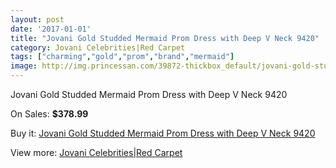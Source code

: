```yaml
---
layout: post
date: '2017-01-01'
title: "Jovani Gold Studded Mermaid Prom Dress with Deep V Neck 9420"
category: Jovani Celebrities|Red Carpet
tags: ["charming","gold","prom","brand","mermaid"]
image: http://img.princessan.com/39872-thickbox_default/jovani-gold-studded-mermaid-prom-dress-with-deep-v-neck-9420.jpg
---
```

Jovani Gold Studded Mermaid Prom Dress with Deep V Neck 9420

On Sales: **$378.99**
<a href="https://www.princessan.com/en/18593-jovani-gold-studded-mermaid-prom-dress-with-deep-v-neck-9420.html"><amp-img layout="responsive" width="600" height="600" src="//img.princessan.com/39872-thickbox_default/jovani-gold-studded-mermaid-prom-dress-with-deep-v-neck-9420.jpg" alt="Jovani Gold Studded Mermaid Prom Dress with Deep V Neck 9420 0" /></a>

Buy it: [Jovani Gold Studded Mermaid Prom Dress with Deep V Neck 9420](https://www.princessan.com/en/18593-jovani-gold-studded-mermaid-prom-dress-with-deep-v-neck-9420.html "Jovani Gold Studded Mermaid Prom Dress with Deep V Neck 9420")

View more: [Jovani Celebrities|Red Carpet](https://www.princessan.com/en/171- "Jovani Celebrities|Red Carpet")